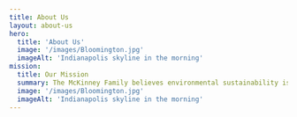 ```yaml
---
title: About Us
layout: about-us
hero:
  title: 'About Us'
  image: '/images/Bloomington.jpg'
  imageAlt: 'Indianapolis skyline in the morning'
mission:
  title: Our Mission
  summary: The McKinney Family believes environmental sustainability is the key to the future of Indiana. Therefore, the McKinney Family Foundation (MFF) is committed to building an environmentally sustainable future for every Hoosier.  Through strategic partnerships, MFF advocates for environmental justice, seeks to conserve natural resources, and empower Indiana communities to live in a healthier, more prosperous, and more sustainable manner.
  image: '/images/Bloomington.jpg'
  imageAlt: 'Indianapolis skyline in the morning'
---
```

